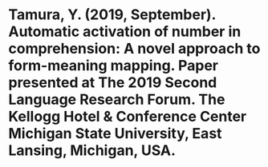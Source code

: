 # Tamura, Y. (2019, September). Automatic activation of number in comprehension: A novel approach to form-meaning mapping. Paper presented at The 2019 Second Language Research Forum. The Kellogg Hotel & Conference Center Michigan State University, East Lansing, Michigan, USA.

